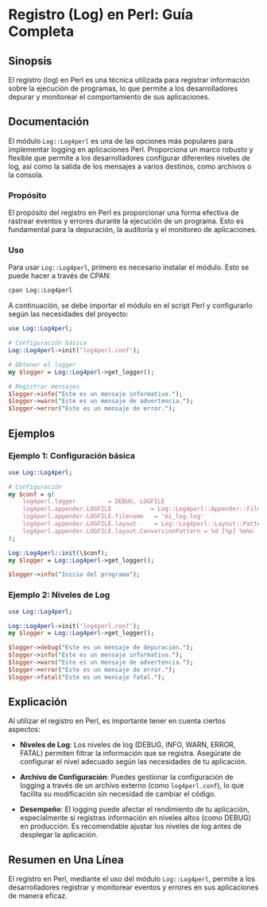 <!--
Meta Description: # Registro (Log) en Perl: Guía Completa ## Sinopsis El registro (log) en Perl es una técnica utilizada para registrar información sobre la ejecución d...
Meta Keywords: log, log4perl, logger, perl, este
-->

# Registro (Log) en Perl: Guía Completa

## Sinopsis
El registro (log) en Perl es una técnica utilizada para registrar información sobre la ejecución de programas, lo que permite a los desarrolladores depurar y monitorear el comportamiento de sus aplicaciones.

## Documentación
El módulo `Log::Log4perl` es una de las opciones más populares para implementar logging en aplicaciones Perl. Proporciona un marco robusto y flexible que permite a los desarrolladores configurar diferentes niveles de log, así como la salida de los mensajes a varios destinos, como archivos o la consola.

### Propósito
El propósito del registro en Perl es proporcionar una forma efectiva de rastrear eventos y errores durante la ejecución de un programa. Esto es fundamental para la depuración, la auditoría y el monitoreo de aplicaciones.

### Uso
Para usar `Log::Log4perl`, primero es necesario instalar el módulo. Esto se puede hacer a través de CPAN:

```bash
cpan Log::Log4perl
```

A continuación, se debe importar el módulo en el script Perl y configurarlo según las necesidades del proyecto:

```perl
use Log::Log4perl;

# Configuración básica
Log::Log4perl->init('log4perl.conf');

# Obtener el logger
my $logger = Log::Log4perl->get_logger();

# Registrar mensajes
$logger->info("Este es un mensaje informativo.");
$logger->warn("Este es un mensaje de advertencia.");
$logger->error("Este es un mensaje de error.");
```

## Ejemplos
### Ejemplo 1: Configuración básica

```perl
use Log::Log4perl;

# Configuración
my $conf = q(
    log4perl.logger         = DEBUG, LOGFILE
    log4perl.appender.LOGFILE           = Log::Log4perl::Appender::File
    log4perl.appender.LOGFILE.filename   = 'mi_log.log'
    log4perl.appender.LOGFILE.layout     = Log::Log4perl::Layout::PatternLayout
    log4perl.appender.LOGFILE.layout.ConversionPattern = %d [%p] %m%n
);

Log::Log4perl::init(\$conf);
my $logger = Log::Log4perl->get_logger();

$logger->info("Inicio del programa");
```

### Ejemplo 2: Niveles de Log

```perl
use Log::Log4perl;

Log::Log4perl->init('log4perl.conf');
my $logger = Log::Log4perl->get_logger();

$logger->debug("Este es un mensaje de depuración.");
$logger->info("Este es un mensaje informativo.");
$logger->warn("Este es un mensaje de advertencia.");
$logger->error("Este es un mensaje de error.");
$logger->fatal("Este es un mensaje fatal.");
```

## Explicación
Al utilizar el registro en Perl, es importante tener en cuenta ciertos aspectos:

- **Niveles de Log**: Los niveles de log (DEBUG, INFO, WARN, ERROR, FATAL) permiten filtrar la información que se registra. Asegúrate de configurar el nivel adecuado según las necesidades de tu aplicación.
  
- **Archivo de Configuración**: Puedes gestionar la configuración de logging a través de un archivo externo (como `log4perl.conf`), lo que facilita su modificación sin necesidad de cambiar el código.

- **Desempeño**: El logging puede afectar el rendimiento de tu aplicación, especialmente si registras información en niveles altos (como DEBUG) en producción. Es recomendable ajustar los niveles de log antes de desplegar la aplicación.

## Resumen en Una Línea
El registro en Perl, mediante el uso del módulo `Log::Log4perl`, permite a los desarrolladores registrar y monitorear eventos y errores en sus aplicaciones de manera eficaz.